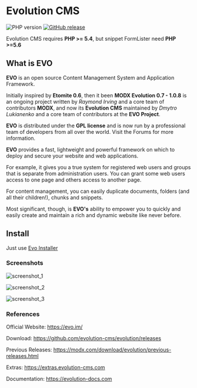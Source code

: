 # Evolution CMS

![PHP version](https://img.shields.io/badge/PHP->=v5.4-green.svg?php=5.4)    [![GitHub release](https://img.shields.io/github/release/evolution-cms/evolution.svg)](https://github.com/evolution-cms/evolution/)

Evolution CMS requires **PHP >= 5.4**, but snippet FormLister need **PHP >=5.6**


## What is EVO

**EVO** is an open source Content Management System and Application Framework.

Initially inspired by **Etomite 0.6**, then it been **MODX Evolution 0.7 - 1.0.8** is an ongoing project written by *Raymond Irving* and a core team of contributors **MODX**, and now its **Evolution CMS** maintained by *Dmytro Lukianenko* and a core team of contributors at the **EVO Project**.

**EVO** is distributed under the **GPL license** and is now run by a professional team of developers from all over the world. Visit the Forums for more information.

**EVO** provides a fast, lightweight and powerful framework on which to deploy and secure your website and web applications.

For example, it gives you a true system for registered web users and groups that is separate from administration users. You can grant some web users access to one page and others access to another page.

For content management, you can easily duplicate documents, folders (and all their children!), chunks and snippets.

Most significant, though, is **EVO's** ability to empower you to quickly and easily create and maintain a rich and dynamic website like never before.


## Install
Just use [Evo Installer](https://github.com/evolution-cms/installer)


### Screenshots

![screenshot_1](https://cloud.githubusercontent.com/assets/523389/20504423/97db8bf8-b047-11e6-9eef-550c1c7d34f2.jpg)

![screenshot_2](https://cloud.githubusercontent.com/assets/523389/20504414/926ceec8-b047-11e6-8760-3d11d6610977.jpg)

![screenshot_3](https://cloud.githubusercontent.com/assets/523389/20504420/956ef5d0-b047-11e6-9460-7c7a471bada6.jpg)

### References

Official Website:
https://evo.im/

Download:
https://github.com/evolution-cms/evolution/releases

Previous Releases:
https://modx.com/download/evolution/previous-releases.html

Extras:
https://extras.evolution-cms.com

Documentation:
https://evolution-docs.com
